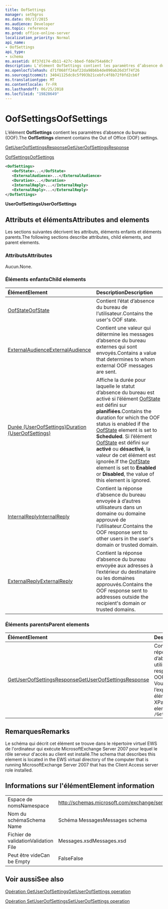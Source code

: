 ```yaml
---
title: OofSettings
manager: sethgros
ms.date: 09/17/2015
ms.audience: Developer
ms.topic: reference
ms.prod: office-online-server
localization_priority: Normal
api_name:
- OofSettings
api_type:
- schema
ms.assetid: 8f37d174-db11-427c-bbed-fdde754a60c7
description: L’élément OofSettings contient les paramètres d’absence du bureau (OOF).
ms.openlocfilehash: d71f068ff24af22da98b6b4de090ab26d3f74f26
ms.sourcegitcommit: 34041125dc8c5f993b21cebfc4f8b72f0fd2cb6f
ms.translationtype: MT
ms.contentlocale: fr-FR
ms.lasthandoff: 06/25/2018
ms.locfileid: "19828649"
---
```

# <a name="oofsettings"></a><span data-ttu-id="fe3fb-103">OofSettings</span><span class="sxs-lookup"><span data-stu-id="fe3fb-103">OofSettings</span></span>

<span data-ttu-id="fe3fb-104">L’élément **OofSettings** contient les paramètres d’absence du bureau (OOF).</span><span class="sxs-lookup"><span data-stu-id="fe3fb-104">The **OofSettings** element contains the Out of Office (OOF) settings.</span></span> 
  
[<span data-ttu-id="fe3fb-105">GetUserOofSettingsResponse</span><span class="sxs-lookup"><span data-stu-id="fe3fb-105">GetUserOofSettingsResponse</span></span>](getuseroofsettingsresponse.md)
  
[<span data-ttu-id="fe3fb-106">OofSettings</span><span class="sxs-lookup"><span data-stu-id="fe3fb-106">OofSettings</span></span>](oofsettings.md)
  
```xml
<OofSettings>
   <OofState>...</OofState>
   <ExternalAudience>...</ExternalAudience>
   <Duration>...</Duration>
   <InternalReply>...</InternalReply>
   <ExternalReply>...</ExternalReply>
</OofSettings>
```

 <span data-ttu-id="fe3fb-107">**UserOofSettings**</span><span class="sxs-lookup"><span data-stu-id="fe3fb-107">**UserOofSettings**</span></span>
## <a name="attributes-and-elements"></a><span data-ttu-id="fe3fb-108">Attributs et éléments</span><span class="sxs-lookup"><span data-stu-id="fe3fb-108">Attributes and elements</span></span>

<span data-ttu-id="fe3fb-109">Les sections suivantes décrivent les attributs, éléments enfants et éléments parents.</span><span class="sxs-lookup"><span data-stu-id="fe3fb-109">The following sections describe attributes, child elements, and parent elements.</span></span>
  
### <a name="attributes"></a><span data-ttu-id="fe3fb-110">Attributs</span><span class="sxs-lookup"><span data-stu-id="fe3fb-110">Attributes</span></span>

<span data-ttu-id="fe3fb-111">Aucun.</span><span class="sxs-lookup"><span data-stu-id="fe3fb-111">None.</span></span>
  
### <a name="child-elements"></a><span data-ttu-id="fe3fb-112">Éléments enfants</span><span class="sxs-lookup"><span data-stu-id="fe3fb-112">Child elements</span></span>

|<span data-ttu-id="fe3fb-113">**Élément**</span><span class="sxs-lookup"><span data-stu-id="fe3fb-113">**Element**</span></span>|<span data-ttu-id="fe3fb-114">**Description**</span><span class="sxs-lookup"><span data-stu-id="fe3fb-114">**Description**</span></span>|
|:-----|:-----|
|[<span data-ttu-id="fe3fb-115">OofState</span><span class="sxs-lookup"><span data-stu-id="fe3fb-115">OofState</span></span>](oofstate.md) <br/> |<span data-ttu-id="fe3fb-116">Contient l’état d’absence du bureau de l’utilisateur.</span><span class="sxs-lookup"><span data-stu-id="fe3fb-116">Contains the user's OOF state.</span></span>  <br/> |
|[<span data-ttu-id="fe3fb-117">ExternalAudience</span><span class="sxs-lookup"><span data-stu-id="fe3fb-117">ExternalAudience</span></span>](externalaudience.md) <br/> |<span data-ttu-id="fe3fb-118">Contient une valeur qui détermine les messages d’absence du bureau externes qui sont envoyés.</span><span class="sxs-lookup"><span data-stu-id="fe3fb-118">Contains a value that determines to whom external OOF messages are sent.</span></span>  <br/> |
|[<span data-ttu-id="fe3fb-119">Durée (UserOofSettings)</span><span class="sxs-lookup"><span data-stu-id="fe3fb-119">Duration (UserOofSettings)</span></span>](duration-useroofsettings.md) <br/> |<span data-ttu-id="fe3fb-120">Affiche la durée pour laquelle le statut d’absence du bureau est activé si l’élément [OofState](oofstate.md) est défini sur **planifiées**.</span><span class="sxs-lookup"><span data-stu-id="fe3fb-120">Contains the duration for which the OOF status is enabled if the [OofState](oofstate.md) element is set to **Scheduled**.</span></span> <span data-ttu-id="fe3fb-121">Si l’élément [OofState](oofstate.md) est défini sur **activé** ou **désactivé**, la valeur de cet élément est ignorée.</span><span class="sxs-lookup"><span data-stu-id="fe3fb-121">If the [OofState](oofstate.md) element is set to **Enabled** or **Disabled**, the value of this element is ignored.</span></span>  <br/> |
|[<span data-ttu-id="fe3fb-122">InternalReply</span><span class="sxs-lookup"><span data-stu-id="fe3fb-122">InternalReply</span></span>](internalreply.md) <br/> |<span data-ttu-id="fe3fb-123">Contient la réponse d’absence du bureau envoyée à d’autres utilisateurs dans un domaine ou domaine approuvé de l’utilisateur.</span><span class="sxs-lookup"><span data-stu-id="fe3fb-123">Contains the OOF response sent to other users in the user's domain or trusted domain.</span></span>  <br/> |
|[<span data-ttu-id="fe3fb-124">ExternalReply</span><span class="sxs-lookup"><span data-stu-id="fe3fb-124">ExternalReply</span></span>](externalreply.md) <br/> |<span data-ttu-id="fe3fb-125">Contient la réponse d’absence du bureau envoyée aux adresses à l’extérieur du destinataire ou les domaines approuvés.</span><span class="sxs-lookup"><span data-stu-id="fe3fb-125">Contains the OOF response sent to addresses outside the recipient's domain or trusted domains.</span></span>  <br/> |
   
### <a name="parent-elements"></a><span data-ttu-id="fe3fb-126">Éléments parents</span><span class="sxs-lookup"><span data-stu-id="fe3fb-126">Parent elements</span></span>

|<span data-ttu-id="fe3fb-127">**Élément**</span><span class="sxs-lookup"><span data-stu-id="fe3fb-127">**Element**</span></span>|<span data-ttu-id="fe3fb-128">**Description**</span><span class="sxs-lookup"><span data-stu-id="fe3fb-128">**Description**</span></span>|
|:-----|:-----|
|[<span data-ttu-id="fe3fb-129">GetUserOofSettingsResponse</span><span class="sxs-lookup"><span data-stu-id="fe3fb-129">GetUserOofSettingsResponse</span></span>](getuseroofsettingsresponse.md) <br/> |<span data-ttu-id="fe3fb-130">Contient les résultats de la réponse et les paramètres d’absence du bureau pour un utilisateur.</span><span class="sxs-lookup"><span data-stu-id="fe3fb-130">Contains the response results and the OOF settings for a user.</span></span>  <br/> <span data-ttu-id="fe3fb-131">Vous trouverez ci-dessous l’expression XPath pour cet élément :</span><span class="sxs-lookup"><span data-stu-id="fe3fb-131">The following is the XPath expression to this element:</span></span>  <br/>  `/GetUserOofSettingsResponse` <br/> |
   
## <a name="remarks"></a><span data-ttu-id="fe3fb-132">Remarques</span><span class="sxs-lookup"><span data-stu-id="fe3fb-132">Remarks</span></span>

<span data-ttu-id="fe3fb-133">Le schéma qui décrit cet élément se trouve dans le répertoire virtuel EWS de l'ordinateur qui exécute MicrosoftExchange Server 2007 pour lequel le rôle serveur d'accès au client est installé.</span><span class="sxs-lookup"><span data-stu-id="fe3fb-133">The schema that describes this element is located in the EWS virtual directory of the computer that is running MicrosoftExchange Server 2007 that has the Client Access server role installed.</span></span>
  
## <a name="element-information"></a><span data-ttu-id="fe3fb-134">Informations sur l'élément</span><span class="sxs-lookup"><span data-stu-id="fe3fb-134">Element information</span></span>

|||
|:-----|:-----|
|<span data-ttu-id="fe3fb-135">Espace de noms</span><span class="sxs-lookup"><span data-stu-id="fe3fb-135">Namespace</span></span>  <br/> |http://schemas.microsoft.com/exchange/services/2006/messages  <br/> |
|<span data-ttu-id="fe3fb-136">Nom du schéma</span><span class="sxs-lookup"><span data-stu-id="fe3fb-136">Schema Name</span></span>  <br/> |<span data-ttu-id="fe3fb-137">Schéma Messages</span><span class="sxs-lookup"><span data-stu-id="fe3fb-137">Messages schema</span></span>  <br/> |
|<span data-ttu-id="fe3fb-138">Fichier de validation</span><span class="sxs-lookup"><span data-stu-id="fe3fb-138">Validation File</span></span>  <br/> |<span data-ttu-id="fe3fb-139">Messages.xsd</span><span class="sxs-lookup"><span data-stu-id="fe3fb-139">Messages.xsd</span></span>  <br/> |
|<span data-ttu-id="fe3fb-140">Peut être vide</span><span class="sxs-lookup"><span data-stu-id="fe3fb-140">Can be Empty</span></span>  <br/> |<span data-ttu-id="fe3fb-141">False</span><span class="sxs-lookup"><span data-stu-id="fe3fb-141">False</span></span>  <br/> |
   
## <a name="see-also"></a><span data-ttu-id="fe3fb-142">Voir aussi</span><span class="sxs-lookup"><span data-stu-id="fe3fb-142">See also</span></span>



[<span data-ttu-id="fe3fb-143">Opération GetUserOofSettings</span><span class="sxs-lookup"><span data-stu-id="fe3fb-143">GetUserOofSettings operation</span></span>](getuseroofsettings-operation.md)
  
[<span data-ttu-id="fe3fb-144">Opération SetUserOofSettings</span><span class="sxs-lookup"><span data-stu-id="fe3fb-144">SetUserOofSettings operation</span></span>](setuseroofsettings-operation.md)


